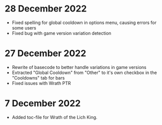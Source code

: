 # 28 December 2022

- Fixed spelling for global cooldown in options menu, causing errors for some users
- Fixed bug with game version variation detection

# 27 December 2022

- Rewrite of basecode to better handle variations in game versions
- Extracted "Global Cooldown" from "Other" to it's own checkbox in the "Cooldowns" tab for bars
- Fixed issues with Wrath PTR

# 7 December 2022

- Added toc-file for Wrath of the Lich King.
